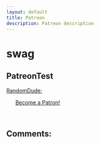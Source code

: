 ```yaml
---
layout: default
title: Patreon
description: Patreon description
---
```

# swag

## PatreonTest

<u>RandomDude:</u>

&nbsp;&nbsp;&nbsp;&nbsp;&nbsp;&nbsp;<a href="https://www.patreon.com/bePatron?u=6986280" data-patreon-widget-type="become-patron-button">Become a Patron!</a>

&nbsp;&nbsp;&nbsp;&nbsp;&nbsp;&nbsp;<script async src="https://cdn6.patreon.com/becomePatronButton.bundle.js"></script>

## Comments:

<script src="https://utteranc.es/client.js"
        repo="Paroyer/Comment" 
        issue-term="pathname"
        theme="github-dark"
        label="Comment"
        crossorigin="anonymous"
        async>
</script>  
